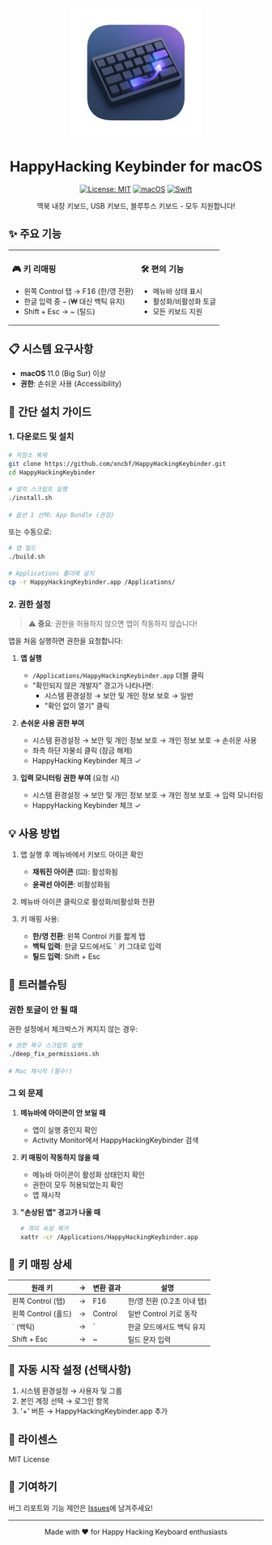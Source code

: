 <div align="center">
  <img src="icon.png" alt="HappyHacking Keybinder" width="256" height="256">
  
  # HappyHacking Keybinder for macOS
  
  [![License: MIT](https://img.shields.io/badge/License-MIT-yellow.svg)](https://opensource.org/licenses/MIT)
  [![macOS](https://img.shields.io/badge/macOS-11.0+-blue.svg)](https://www.apple.com/macos/)
  [![Swift](https://img.shields.io/badge/Swift-5.0+-orange.svg)](https://swift.org/)
  
  맥북 내장 키보드, USB 키보드, 블루투스 키보드 - 모두 지원합니다!
</div>

## ✨ 주요 기능

<table>
<tr>
<td>

### 🎮 키 리매핑
- 왼쪽 Control 탭 → F16 (한/영 전환)
- 한글 입력 중 ` → ` (₩ 대신 백틱 유지)
- Shift + Esc → ~ (틸드)

</td>
<td>

### 🛠 편의 기능
- 메뉴바 상태 표시
- 활성화/비활성화 토글
- 모든 키보드 지원

</td>
</tr>
</table>

## 📋 시스템 요구사항

- **macOS** 11.0 (Big Sur) 이상
- **권한**: 손쉬운 사용 (Accessibility)

## 🚀 간단 설치 가이드

### 1. 다운로드 및 설치

```bash
# 저장소 복제
git clone https://github.com/xncbf/HappyHackingKeybinder.git
cd HappyHackingKeybinder

# 설치 스크립트 실행
./install.sh

# 옵션 1 선택: App Bundle (권장)
```

또는 수동으로:
```bash
# 앱 빌드
./build.sh

# Applications 폴더에 설치
cp -r HappyHackingKeybinder.app /Applications/
```

### 2. 권한 설정

> ⚠️ **중요**: 권한을 허용하지 않으면 앱이 작동하지 않습니다!

앱을 처음 실행하면 권한을 요청합니다:

1. **앱 실행**
   - `/Applications/HappyHackingKeybinder.app` 더블 클릭
   - "확인되지 않은 개발자" 경고가 나타나면:
     - 시스템 환경설정 → 보안 및 개인 정보 보호 → 일반
     - "확인 없이 열기" 클릭

2. **손쉬운 사용 권한 부여**
   - 시스템 환경설정 → 보안 및 개인 정보 보호 → 개인 정보 보호 → 손쉬운 사용
   - 좌측 하단 자물쇠 클릭 (잠금 해제)
   - HappyHacking Keybinder 체크 ✓

3. **입력 모니터링 권한 부여** (요청 시)
   - 시스템 환경설정 → 보안 및 개인 정보 보호 → 개인 정보 보호 → 입력 모니터링
   - HappyHacking Keybinder 체크 ✓

## 💡 사용 방법

1. 앱 실행 후 메뉴바에서 키보드 아이콘 확인
   - **채워진 아이콘** (⌨️): 활성화됨
   - **윤곽선 아이콘**: 비활성화됨

2. 메뉴바 아이콘 클릭으로 활성화/비활성화 전환

3. 키 매핑 사용:
   - **한/영 전환**: 왼쪽 Control 키를 짧게 탭
   - **백틱 입력**: 한글 모드에서도 ` 키 그대로 입력
   - **틸드 입력**: Shift + Esc

## 🔧 트러블슈팅

### 권한 토글이 안 될 때

권한 설정에서 체크박스가 켜지지 않는 경우:

```bash
# 권한 복구 스크립트 실행
./deep_fix_permissions.sh

# Mac 재시작 (필수!)
```

### 그 외 문제

1. **메뉴바에 아이콘이 안 보일 때**
   - 앱이 실행 중인지 확인
   - Activity Monitor에서 HappyHackingKeybinder 검색

2. **키 매핑이 작동하지 않을 때**
   - 메뉴바 아이콘이 활성화 상태인지 확인
   - 권한이 모두 허용되었는지 확인
   - 앱 재시작

3. **"손상된 앱" 경고가 나올 때**
   ```bash
   # 격리 속성 제거
   xattr -cr /Applications/HappyHackingKeybinder.app
   ```

## 📝 키 매핑 상세

| 원래 키 | → | 변환 결과 | 설명 |
|---------|---|-----------|------|
| 왼쪽 Control (탭) | → | F16 | 한/영 전환 (0.2초 이내 탭) |
| 왼쪽 Control (홀드) | → | Control | 일반 Control 키로 동작 |
| ` (백틱) | → | ` | 한글 모드에서도 백틱 유지 |
| Shift + Esc | → | ~ | 틸드 문자 입력 |

## 🚨 자동 시작 설정 (선택사항)

1. 시스템 환경설정 → 사용자 및 그룹
2. 본인 계정 선택 → 로그인 항목
3. '+' 버튼 → HappyHackingKeybinder.app 추가

## 📜 라이센스

MIT License

## 🤝 기여하기

버그 리포트와 기능 제안은 [Issues](https://github.com/xncbf/HappyHackingKeybinder/issues)에 남겨주세요!

---

<div align="center">
  Made with ❤️ for Happy Hacking Keyboard enthusiasts
</div>
